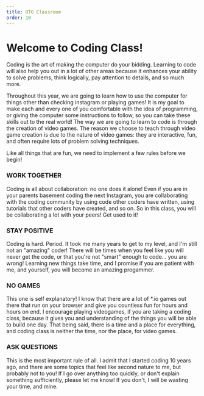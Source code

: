 ```yaml
---
title: UTG Classroom
order: 10
---
```


# Welcome to Coding Class!

Coding is the art of making the computer do your bidding. Learning to code will also help you out in a lot of other areas because it enhances your ability to solve problems, think logically, pay attention to details, and so much more.

Throughout this year, we are going to learn how to use the computer for things other than checking instagram or playing games! It is my goal to make each and every one of you comfortable with the idea of programming, or giving the computer some instructions to follow, so you can take these skills out to the real world! The way we are going to learn to code is through the creation of video games. The reason we choose to teach through video game creation is due to the nature of video games: they are interactive, fun, and often require lots of problem solving techniques.

Like all things that are fun, we need to implement a few rules before we begin!

### WORK TOGETHER

Coding is all about collaboration: no one does it alone! Even if you are in your parents basement coding the next Instagram, you are collaborating with the coding community by using code other coders have written, using tutorials that other coders have created, and so on. So in this class, you will be collaborating a lot with your peers! Get used to it!

### STAY POSITIVE

Coding is hard. Period. It took me many years to get to my level, and I'm still not an "amazing" coder! There will be times when you feel like you will never get the code, or that you're not "smart" enough to code... you are wrong! Learning new things take time, and I promise if you are patient with me, and yourself, you will become an amazing progammer.

### NO GAMES

This one is self explanatory! I know that there are a lot of *.io games out there that run on your browser and give you countless fun for hours and hours on end. I encourage playing videogames, if you are taking a coding class, because it gives you and understanding of the things you will be able to build one day. That being said, there is a time and a place for everything, and coding class is neither the time, nor the place, for video games.

### ASK QUESTIONS

This is the most important rule of all. I admit that I started coding 10 years ago, and there are some topics that feel like second nature to me, but probably not to you! If I go over anything too quickly, or don't explain something sufficiently, please let me know! If you don't, I will be wasting your time, and mine.